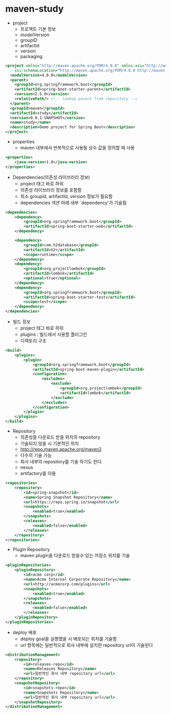 # maven-study
- project
  - 프로젝트 기본 정보
  - modelVersion
  - groupID
  - artifactId
  - version
  - packaging
```xml
<project xmlns="http://maven.apache.org/POM/4.0.0" xmlns:xsi="http://www.w3.org/2001/XMLSchema-instance"
    xsi:schemaLocation="http://maven.apache.org/POM/4.0.0 http://maven.apache.org/maven-v4_0_0.xsd">
  <modelVersion>4.0.0</modelVersion>
  <parent>
    <groupId>org.springframework.boot</groupId>
    <artifactId>spring-boot-starter-parent</artifactId>
    <version>2.5.0</version>
    <relativePath/> <!-- lookup parent from repository -->
  </parent>
  <groupId>maven</groupId>
  <artifactId>study</artifactId>
  <version>0.0.1-SNAPSHOT</version>
  <name>study</name>
  <description>Demo project for Spring Boot</description>
</project>
```    
- properties
    - maven 내부에서 반복적으로 사용될 상수 값을 정의할 때 사용
```xml
<properties>
    <java-version>1.8</java-version>
</properties>
```    
- Dependencies(의존성 라이브러리 정보)
   - project 태그 바로 하위
   - 의존성 라이브러리 정보를 포함함
   - 최소 groupId, artifactId, version 정보가 필요함
   - dependencies 색션 아래 새부 `dependency'가 기술됨
```xml
<dependencies>
    <dependency>
        <groupId>org.springframework.boot</groupId>
        <artifactId>spring-boot-starter-web</artifactId>
    </dependency>

    <dependency>
        <groupId>com.h2database</groupId>
        <artifactId>h2</artifactId>
        <scope>runtime</scope>
    </dependency>
    <dependency>
        <groupId>org.projectlombok</groupId>
        <artifactId>lombok</artifactId>
        <optional>true</optional>
    </dependency>
    <dependency>
        <groupId>org.springframework.boot</groupId>
        <artifactId>spring-boot-starter-test</artifactId>
        <scope>test</scope>
    </dependency>
</dependencies>
```    
- 빌드 정보 
    - project 태그 바로 하위
    - plugins : 빌드에서 사용할 플러그인
    - 디렉토리 구조
```xml
<build>
    <plugins>
        <plugin>
            <groupId>org.springframework.boot</groupId>
            <artifactId>spring-boot-maven-plugin</artifactId>
            <configuration>
                <excludes>
                    <exclude>
                        <groupId>org.projectlombok</groupId>
                        <artifactId>lombok</artifactId>
                    </exclude>
                </excludes>
            </configuration>
        </plugin>
    </plugins>
</build>
```
- Repository
    - 의존성을 다운로드 받을 위치의 repository
    - 기술되지 않을 시 기본적인 위치
    - http://repo.maven.apache.org/maven2
    - 다수의 <repository> 기술 가능
    - 회사 내부의 repository를 기술 하기도 한다.
    - nexus
    - artifactory를 이용
```xml
<repositories>
    <repository>
        <id>spring-snapshot</id>
        <name>Spring Snapshot Repository</name>
        <url>https://repo.spring.io/snapshot</url>
        <snapshots>
            <enabled>true</enabled>
        </snapshots>
        <releases>
            <enabled>false</enabled>
        </releases>
    </repository>
</repositories>
```  
- Plugin Repository
  - maven plugin을 다운로드 받을수 있는 저장소 위치를 기술
```xml
<pluginRepositories>
    <pluginRepository>
        <id>acme corp</id>
        <name>Acme Internal Corporate Repository</name>
        <url>http://acmecorp.com/plugins</url>
        <snapshots>
            <enabled>true</enabled>
        </snapshots>
        <releases>
            <enabled>false</enabled>
        </releases>
    </pluginRepository>
</pluginRepositories>
```
- deploy 배포
  - deploy goal을 실행했을 시 배포되는 위치를 기술함
  - url 항목에는 일반적으로 회사 내부에 설치한 repository url이 기술된다
```xml
<distributionManagement>
    <repository>
        <id>releases-repo</id>
        <name>Releases Repository</name>
        <url>일반적인 회사 내부 repository url</url>
    </repository>
    <snapshotRepository>
        <id>snapshots-repo</id>
        <name>Snapshots Repository</name>
        <url>일반적인 회사 내부 repository url</url>
    </snapshotRepository>
</distributionManagement>
```  